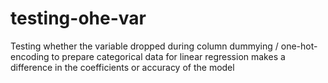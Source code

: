 # testing-ohe-var
Testing whether the variable dropped during column dummying / one-hot-encoding to prepare categorical data for linear regression makes a difference in the coefficients or accuracy of the model
